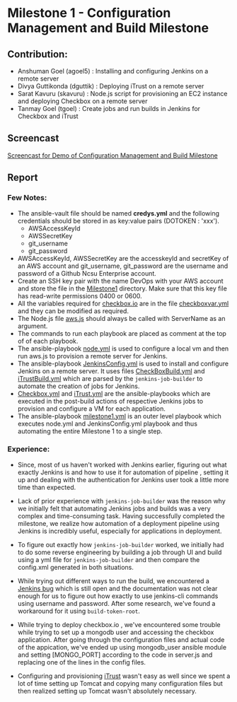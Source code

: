# Milestone 1 - Configuration Management and Build Milestone

## Contribution:

- Anshuman Goel (agoel5) : Installing and configuring Jenkins on a remote server
- Divya Guttikonda (dguttik) : Deploying iTrust on a remote server
- Sarat Kavuru (skavuru) : Node.js script for provisioning an EC2 instance and deploying Checkbox on a remote server
- Tanmay Goel (tgoel) : Create jobs and run builds in Jenkins for Checkbox and iTrust

## Screencast
[Screencast for Demo of  Configuration Management and Build Milestone](https://youtu.be/ZiYr0PUvH7c)

## Report

### Few Notes:

- The ansible-vault file should be named __credys.yml__ and the following credentials should be stored in as key:value pairs (DOTOKEN : 'xxx').
  - AWSAccessKeyId
  - AWSSecretKey
  - git_username
  - git_password
 - AWSAccessKeyId, AWSSecretKey are the accesskeyId and secretKey of an AWS account and git_username, git_password  are the username and password of a Github Ncsu Enterprise account.
- Create an SSH key pair with the name DevOps with your AWS account and store the file in the [Milestone1](../master/Milestone1) directory. Make sure that this key file has read-write permissions 0400 or 0600.
- All the variables required for [checkbox.io](https://github.com/chrisparnin/checkbox.io) are in the file [checkboxvar.yml](../master/Milestone1/checkboxvar.yml) and they can be modified as required.
- The Node.js file [aws.js](../master/Milestone1/aws.js) should always be called with ServerName as an argument.
- The commands to run each playbook are placed as comment at the top of of each playbook.
- The ansible-playbook [node.yml](../master/Milestone1/node.yml) is used to configure a local vm and then run aws.js to provision a remote server for Jenkins.
- The ansible-playbook [JenkinsConfig.yml](../master/Milestone1/JenkinsConfig.yml) is used to install and configure Jenkins on a remote server. It uses files [CheckBoxBuild.yml](../master/Milestone1/CheckBoxBuild.yml) and [iTrustBuild.yml](../master/Milestone1/iTrustBuild.yml) which are parsed by the ```jenkins-job-builder``` to automate the creation of jobs for Jenkins.
- [Checkbox.yml](../master/Milestone1/Checkbox.yml) and [iTrust.yml](../master/Milestone1/itrust.yml) are the ansible-playbooks which are executed in the post-build actions of respective Jenkins jobs to provision and configure a VM for each application.
- The ansible-playbook [milestone1.yml](../master/Milestone1/CheckBoxBuild.yml) is an outer level playbook which executes node.yml and JenkinsConfig.yml playbook and thus automating the entire Milestone 1 to a single step.

 ### Experience:

 - Since, most of us haven't worked with Jenkins earlier, 
 figuring out what exactly Jenkins is and how to use it for automation of pipeline , setting it up and dealing with the authentication for Jenkins user took a little more time than expected. 

 - Lack of prior experience with ```jenkins-job-builder``` was the reason why we initially felt that automating Jenkins jobs and builds was a very complex and time-consuming task. Having successfully completed the milestone, we realize how automation of a deployment pipeline using Jenkins is incredibly useful, especially for applications in deployment.
 
 - To figure out exactly how ```jenkins-job-builder``` worked, we initially had to do some reverse engineering by building a job through UI and build using a yml file for ```jenkins-job-builder``` and then compare the config.xml generated in both situations.

 - While trying out different ways to run the build, we encountered a [Jenkins bug](https://issues.jenkins-ci.org/browse/JENKINS-43346) which is still open and the documentation was not clear enough for us to figure out how exactly to use jenkins-cli commands using username and password. After some research, we've found a workaround for it using ```build-token-root```.
 
 - While trying to deploy checkbox.io , we've encountered some trouble while trying to set up a mongodb user and accessing the checkbox application. After going through the configuration files and actual code of the appication, we've ended up using mongodb_user ansible module and setting [MONGO_PORT] according to the code in server.js and replacing one of the lines in the config files.

 - Configuring and provisioning [iTrust](https://github.ncsu.edu/engr-csc326-staff/iTrust2-v2) wasn't easy as well since we spent a lot of time setting up Tomcat and copying many configuration files but then realized setting up Tomcat wasn't absolutely necessary.
